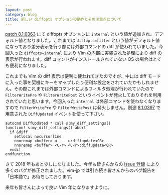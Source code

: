 ```yaml
---
layout: post
category: blog
title: 新しい diffopts オプションの動作とその注意点について
---
```

[patch 8.1.0363](https://github.com/vim/vim/commit/c93262b2e3fb043c685bd4014a35a29111dea484) にて diffopts オプションに `internal` という値が追加され、デフォルト値となりました。これまでは `diffopts=filter` という値がデフォルト値になっており差分表示を行う際には外部コマンドの diff が使われていました。今回入った `diffopts=internal` により Vim の内部に実装された処理により diff の表示が行われます。diff コマンドがインストールされていない OS の場合はとても便利になりました。

これまでも Vim の diff 表示は便利に使われてきたのですが、中には diff モードに入った事を契機にキーをマップしたり便利な設定をされていたかもしれません。その際これまでは外部コマンドによるフィルタ処理が行われていたので `FilterWritePre` や `FilterWritePost` というイベントが発火しておりそれを利用されていたと思います。今回入った `internal` は外部コマンドを使わなくなりますので `FilterWritePre` や `FilterWritePost` は発火しません。別途 [8.1.0397](https://github.com/vim/vim/commit/e8fa05b5bc2d6d76bf5af50176a63655d00d1110) で用意された `DiffUpdated` イベントを使って下さい。

```vim
autocmd DiffUpdated * call s:my_diff_settings()
function! s:my_diff_settings() abort
  if &diff
    setlocal nocursorline
    nnoremap <buffer> u     u:diffupdate<CR>
    nnoremap <buffer> <C-r> <C-r>:diffupdate<CR>
  endif
endfunction
```

さて 2018 年もあと少しになりました。今年も皆さんからの [issue 登録](https://github.com/vim-jp/issues) により多くのバグが修正されました。vim-jp では引き続き皆さんからのバグ報告を「日本語で」お待ちしております。

来年も皆さんによって良い Vim 年になりますように。 
